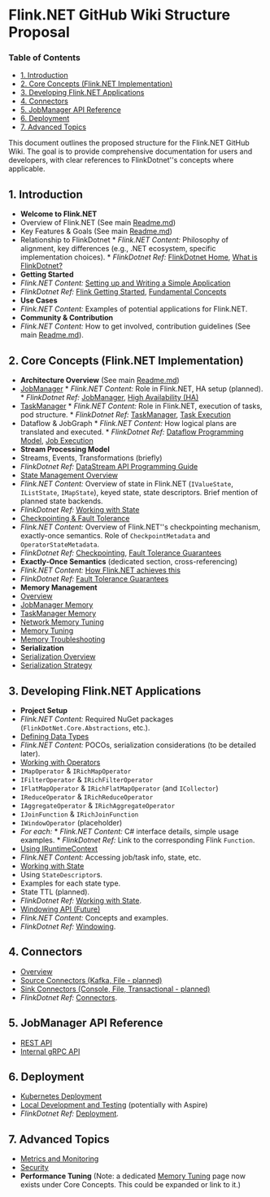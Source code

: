 # Flink.NET GitHub Wiki Structure Proposal

### Table of Contents
- [1. Introduction](#1-introduction)
- [2. Core Concepts (Flink.NET Implementation)](#2-core-concepts-flinknet-implementation)
- [3. Developing Flink.NET Applications](#3-developing-flinknet-applications)
- [4. Connectors](#4-connectors)
- [5. JobManager API Reference](#5-jobmanager-api-reference)
- [6. Deployment](#6-deployment)
- [7. Advanced Topics](#7-advanced-topics)

This document outlines the proposed structure for the Flink.NET GitHub Wiki. The goal is to provide comprehensive documentation for users and developers, with clear references to FlinkDotnet''s concepts where applicable.

## 1. Introduction
*   **Welcome to Flink.NET**
  *   Overview of Flink.NET (See main [Readme.md](../Readme.md))
  *   Key Features & Goals (See main [Readme.md](../Readme.md))
  *   Relationship to FlinkDotnet
    *   *Flink.NET Content:* Philosophy of alignment, key differences (e.g., .NET ecosystem, specific implementation choices).
    *   *FlinkDotnet Ref:* [FlinkDotnet Home](https://flink.apache.org/), [What is FlinkDotnet?](https://nightlies.apache.org/flink/flink-docs-stable/docs/concepts/overview/)
*   **Getting Started**
  *   *Flink.NET Content:* [Setting up and Writing a Simple Application](Getting-Started.md)
  *   *FlinkDotnet Ref:* [Flink Getting Started](https://nightlies.apache.org/flink/flink-docs-stable/docs/try-flink/local_installation/), [Fundamental Concepts](https://nightlies.apache.org/flink/flink-docs-stable/docs/concepts/flink_architecture/)
*   **Use Cases**
  *   *Flink.NET Content:* Examples of potential applications for Flink.NET.
*   **Community & Contribution**
  *   *Flink.NET Content:* How to get involved, contribution guidelines (See main [Readme.md](../Readme.md#getting-involved--contribution)).

## 2. Core Concepts (Flink.NET Implementation)
*   **Architecture Overview** (See main [Readme.md](../Readme.md#system-design-overview))
  *   [JobManager](Core-Concepts-JobManager.md)
    *   *Flink.NET Content:* Role in Flink.NET, HA setup (planned).
    *   *FlinkDotnet Ref:* [JobManager](https://nightlies.apache.org/flink/flink-docs-stable/docs/concepts/flink_architecture/#jobmanager), [High Availability (HA)](https://nightlies.apache.org/flink/flink-docs-stable/docs/deployment/ha/)
  *   [TaskManager](Core-Concepts-TaskManager.md)
    *   *Flink.NET Content:* Role in Flink.NET, execution of tasks, pod structure.
    *   *FlinkDotnet Ref:* [TaskManager](https://nightlies.apache.org/flink/flink-docs-stable/docs/concepts/flink_architecture/#taskmanager), [Task Execution](https://nightlies.apache.org/flink/flink-docs-stable/docs/internals/task_execution/)
  *   Dataflow & JobGraph
    *   *Flink.NET Content:* How logical plans are translated and executed.
    *   *FlinkDotnet Ref:* [Dataflow Programming Model](https://nightlies.apache.org/flink/flink-docs-stable/docs/concepts/programming_model/), [Job Execution](https://nightlies.apache.org/flink/flink-docs-stable/docs/internals/job_scheduling/)
*   **Stream Processing Model**
  *   Streams, Events, Transformations (briefly)
  *   *FlinkDotnet Ref:* [DataStream API Programming Guide](https://nightlies.apache.org/flink/flink-docs-stable/docs/dev/datastream/overview/)
*   [State Management Overview](Core-Concepts-State-Management-Overview.md)
  *   *Flink.NET Content:* Overview of state in Flink.NET (`IValueState`, `IListState`, `IMapState`), keyed state, state descriptors. Brief mention of planned state backends.
  *   *FlinkDotnet Ref:* [Working with State](https://nightlies.apache.org/flink/flink-docs-stable/docs/dev/datastream/fault-tolerance/state/)
*   [Checkpointing & Fault Tolerance](Core-Concepts-Checkpointing-Overview.md)
  *   *Flink.NET Content:* Overview of Flink.NET''s checkpointing mechanism, exactly-once semantics. Role of `CheckpointMetadata` and `OperatorStateMetadata`.
  *   *FlinkDotnet Ref:* [Checkpointing](https://nightlies.apache.org/flink/flink-docs-stable/docs/dev/datastream/fault-tolerance/checkpointing/), [Fault Tolerance Guarantees](https://nightlies.apache.org/flink/flink-docs-stable/docs/ops/state/fault_tolerance/)
*   **Exactly-Once Semantics** (dedicated section, cross-referencing)
  *   *Flink.NET Content:* [How Flink.NET achieves this](Core-Concepts-Exactly-Once-Semantics.md)
  *   *FlinkDotnet Ref:* [Fault Tolerance Guarantees](https://nightlies.apache.org/flink/flink-docs-stable/docs/ops/state/fault_tolerance/)
*   **Memory Management**
  *   [Overview](Core-Concepts-Memory-Overview.md)
  *   [JobManager Memory](Core-Concepts-Memory-JobManager.md)
  *   [TaskManager Memory](Core-Concepts-Memory-TaskManager.md)
  *   [Network Memory Tuning](Core-Concepts-Memory-Network.md)
  *   [Memory Tuning](Core-Concepts-Memory-Tuning.md)
  *   [Memory Troubleshooting](Core-Concepts-Memory-Troubleshooting.md)
*   **Serialization**
  *   [Serialization Overview](Core-Concepts-Serialization.md)
  *   [Serialization Strategy](Core-Concepts-Serialization-Strategy.md)

## 3. Developing Flink.NET Applications
*   **Project Setup**
  *   *Flink.NET Content:* Required NuGet packages (`FlinkDotNet.Core.Abstractions`, etc.).
*   [Defining Data Types](Developing-Data-Types.md)
  *   *Flink.NET Content:* POCOs, serialization considerations (to be detailed later).
*   [Working with Operators](Developing-Operators.md)
  *   `IMapOperator` & `IRichMapOperator`
  *   `IFilterOperator` & `IRichFilterOperator`
  *   `IFlatMapOperator` & `IRichFlatMapOperator` (and `ICollector`)
  *   `IReduceOperator` & `IRichReduceOperator`
  *   `IAggregateOperator` & `IRichAggregateOperator`
  *   `IJoinFunction` & `IRichJoinFunction`
  *   `IWindowOperator` (placeholder)
  *   *For each:*
    *   *Flink.NET Content:* C# interface details, simple usage examples.
    *   *FlinkDotnet Ref:* Link to the corresponding Flink `Function`.
*   [Using IRuntimeContext](Developing-RuntimeContext.md)
  *   *Flink.NET Content:* Accessing job/task info, state, etc.
*   [Working with State](Developing-State.md)
  *   Using `StateDescriptor`s.
  *   Examples for each state type.
  *   State TTL (planned).
  *   *FlinkDotnet Ref:* [Working with State](https://nightlies.apache.org/flink/flink-docs-stable/docs/dev/datastream/fault-tolerance/state/).
*   [Windowing API (Future)](Developing-Windowing-Api.md)
  *   *Flink.NET Content:* Concepts and examples.
  *   *FlinkDotnet Ref:* [Windowing](https://nightlies.apache.org/flink/flink-docs-stable/docs/dev/datastream/operators/windows/).

## 4. Connectors
*   [Overview](Connectors-Overview.md)
*   [Source Connectors (Kafka, File - planned)](Connectors-Source.md) <!-- Broken link: Connectors-Source.md not found -->
*   [Sink Connectors (Console, File, Transactional - planned)](Connectors-Sink.md) <!-- Broken link: Connectors-Sink.md not found -->
*   *FlinkDotnet Ref:* [Connectors](https://nightlies.apache.org/flink/flink-docs-stable/docs/connectors/datastream/overview/).

## 5. JobManager API Reference
*   [REST API](JobManager-Rest-Api.md)
*   [Internal gRPC API](JobManager-Grpc-Api.md)

## 6. Deployment
*   [Kubernetes Deployment](Deployment-Kubernetes.md)
*   [Local Development and Testing](Deployment-Local.md) (potentially with Aspire)
*   *FlinkDotnet Ref:* [Deployment](https://nightlies.apache.org/flink/flink-docs-stable/docs/deployment/overview/).

## 7. Advanced Topics
*   [Metrics and Monitoring](Advanced-Metrics-Monitoring.md)
*   [Security](Advanced-Security.md)
*   **Performance Tuning** (Note: a dedicated [Memory Tuning](Core-Concepts-Memory-Tuning.md) page now exists under Core Concepts. This could be expanded or link to it.)
